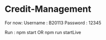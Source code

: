 # Credit-Management

For now:
Username : B20113
Password : 12345

Run : 
npm start
OR
npm run startLive